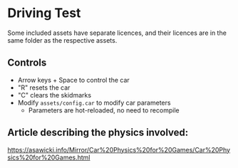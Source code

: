 # Driving Test

Some included assets have separate licences, and their licences are in the same folder as the respective assets.

## Controls

+ Arrow keys + Space to control the car
+ "R" resets the car
+ "C" clears the skidmarks
+ Modify `assets/config.car` to modify car parameters
  + Parameters are hot-reloaded, no need to recompile

## Article describing the physics involved:

https://asawicki.info/Mirror/Car%20Physics%20for%20Games/Car%20Physics%20for%20Games.html
